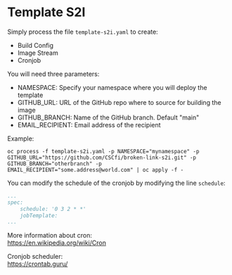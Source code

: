 # Template S2I

Simply process the file `template-s2i.yaml` to create:
- Build Config
- Image Stream
- Cronjob

You will need three parameters:
- NAMESPACE: Specify your namespace where you will deploy the template
- GITHUB_URL: URL of the GitHub repo where to source for building the image
- GITHUB_BRANCH: Name of the GitHub branch. Default "main"
- EMAIL_RECIPIENT: Email address of the recipient

Example:
```shell
oc process -f template-s2i.yaml -p NAMESPACE="mynamespace" -p GITHUB_URL="https://github.com/CSCfi/broken-link-s2i.git" -p GITHUB_BRANCH="otherbranch" -p EMAIL_RECIPIENT="some.address@world.com" | oc apply -f - 
```
You can modify the schedule of the cronjob by modifying the line `schedule`:
```yaml
...
spec:
    schedule: '0 3 2 * *'
    jobTemplate:
...
```

More information about cron:  
https://en.wikipedia.org/wiki/Cron

Cronjob scheduler:  
https://crontab.guru/